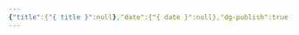 ```yaml
---
{"title":{"{ title }":null},"date":{"{ date }":null},"dg-publish":true,"dg-home":true,"permalink":"//post-template/","tags":["gardenEntry"],"dgPassFrontmatter":true}
---
```


